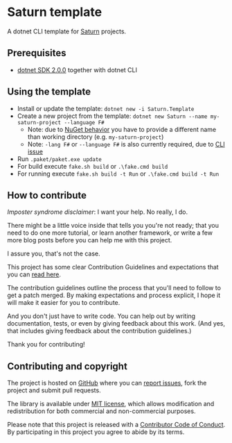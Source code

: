 # Saturn template

A dotnet CLI template for [Saturn](https://github.com/Krzysztof-Cieslak/Saturn) projects.


## Prerequisites

* [dotnet SDK 2.0.0](https://www.microsoft.com/net/core) together with dotnet CLI

## Using the template

* Install or update the template: `dotnet new -i Saturn.Template`
* Create a new project from the template: `dotnet new Saturn --name my-saturn-project --language F#`
  * Note: due to [NuGet behavior](https://github.com/SaturnFramework/Saturn.Template/issues/7) you have to provide a different name than working directory (e.g. `my-saturn-project`)
  * Note: `-lang F#` or `--language F#` is also currently required, due to [CLI issue](https://github.com/SAFE-Stack/SAFE-template/issues/28)
* Run `.paket/paket.exe update`
* For build execute `fake.sh build` or `.\fake.cmd build`
* For running execute `fake.sh build -t Run` or `.\fake.cmd build -t Run`


## How to contribute

*Imposter syndrome disclaimer*: I want your help. No really, I do.

There might be a little voice inside that tells you you're not ready; that you need to do one more tutorial, or learn another framework, or write a few more blog posts before you can help me with this project.

I assure you, that's not the case.

This project has some clear Contribution Guidelines and expectations that you can [read here](https://github.com/Krzysztof-Cieslak/Saturn.Template/blob/master/CONTRIBUTING.md).

The contribution guidelines outline the process that you'll need to follow to get a patch merged. By making expectations and process explicit, I hope it will make it easier for you to contribute.

And you don't just have to write code. You can help out by writing documentation, tests, or even by giving feedback about this work. (And yes, that includes giving feedback about the contribution guidelines.)

Thank you for contributing!


## Contributing and copyright

The project is hosted on [GitHub](https://github.com/Krzysztof-Cieslak/Saturn.Template) where you can [report issues](https://github.com/Krzysztof-Cieslak/Saturn.Template/issues), fork
the project and submit pull requests.

The library is available under [MIT license](https://github.com/Krzysztof-Cieslak/Saturn.Template/blob/master/LICENSE.md), which allows modification and redistribution for both commercial and non-commercial purposes.

Please note that this project is released with a [Contributor Code of Conduct](CODE_OF_CONDUCT.md). By participating in this project you agree to abide by its terms.
